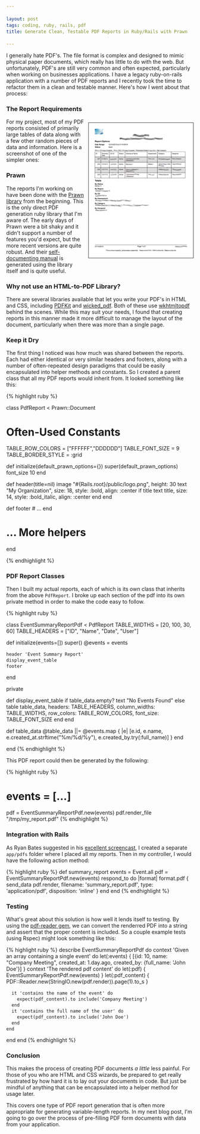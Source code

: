 ```yaml
---

layout: post
tags: coding, ruby, rails, pdf
title: Generate Clean, Testable PDF Reports in Ruby/Rails with Prawn

---
```


I generally hate PDF's. The file format is complex and designed to mimic physical paper documents, which really has little to do with the web. But unfortunately, PDF's are still very common and often expected, particularly when working on businesses applications. I have a legacy ruby-on-rails application with a number of PDF reports and I recently took the time to refactor them in a clean and testable manner. Here's how I went about that process:

### The Report Requirements

<img src='/public/img/example_pdf_report.png' style='float:right; margin: 10px; margin-right:0;' />

For my project, most of my PDF reports consisted of primarily large tables of data along with a few other random pieces of data and information. Here is a screenshot of one of the simpler ones:


### Prawn

The reports I'm working on have been done with the [Prawn library](http://prawn.majesticseacreature.com) from the beginning. This is the only direct PDF generation ruby library that I'm aware of. The early days of Prawn were a bit shaky and it didn't support a number of features you'd expect, but the more recent versions are quite robust. And their [self-documenting manual](http://prawn.majesticseacreature.com/manual.pdf) is generated using the library itself and is quite useful.

### Why not use an HTML-to-PDF Library?

There are several libraries available that let you write your PDF's in HTML and CSS, including [PDFKit](https://github.com/pdfkit/pdfkit) and [wicked_pdf](https://github.com/mileszs/wicked_pdf). Both of these use [wkhtmltopdf](https://code.google.com/p/wkhtmltopdf/) behind the scenes. While this may suit your needs, I found that creating reports in this manner made it more difficult to manage the layout of the document, particularly when there was more than a single page.

### Keep it Dry

The first thing I noticed was how much was shared between the reports. Each had either identical or very similar headers and footers, along with a number of often-repeated design paradigms that could be easily encapsulated into helper methods and constants. So I created a parent class that all my PDF reports would inherit from. It looked something like this:

{% highlight ruby %}

class PdfReport < Prawn::Document

  # Often-Used Constants
  TABLE_ROW_COLORS = ["FFFFFF","DDDDDD"]
  TABLE_FONT_SIZE = 9
  TABLE_BORDER_STYLE = :grid

  def initialize(default_prawn_options={})
    super(default_prawn_options)
    font_size 10
  end

  def header(title=nil)
    image "#{Rails.root}/public/logo.png", height: 30
    text "My Organization", size: 18, style: :bold, align: :center
    if title
      text title, size: 14, style: :bold_italic, align: :center
    end
  end

  def footer
    # ...
  end

  # ... More helpers
end

{% endhighlight %}


### PDF Report Classes

Then I built my actual reports, each of which is its own class that inherits from the above `PdfReport`. I broke up each section of the pdf into its own private method in order to make the code easy to follow.

{% highlight ruby %}

class EventSummaryReportPdf < PdfReport
  TABLE_WIDTHS = [20, 100, 30, 60]
  TABLE_HEADERS = ["ID", "Name", "Date", "User"]

  def initialize(events=[])
    super()
    @events = events

    header 'Event Summary Report'
    display_event_table
    footer
  end

  private

  def display_event_table
    if table_data.empty?
      text "No Events Found"
    else
      table table_data,
        headers: TABLE_HEADERS,
        column_widths: TABLE_WIDTHS,
        row_colors: TABLE_ROW_COLORS,
        font_size: TABLE_FONT_SIZE
    end
  end

  def table_data
    @table_data ||= @events.map { |e| [e.id, e.name, e.created_at.strftime("%m/%d/%y"), e.created_by.try(:full_name)] }
  end

end
{% endhighlight %}

This PDF report could then be generated by the following:

{% highlight ruby %}
# events = [...]
pdf = EventSummaryReportPdf.new(events)
pdf.render_file "/tmp/my_report.pdf"
{% endhighlight %}

### Integration with Rails

As Ryan Bates suggested in his [excellent screencast](http://railscasts.com/episodes/153-pdfs-with-prawn-revised), I created a separate `app/pdfs` folder where I placed all my reports. Then in my controller, I would have the following action method:

{% highlight ruby %}
def summary_report
  events = Event.all
  pdf = EventSummaryReportPdf.new(events)
  respond_to do |format|
    format.pdf { send_data pdf.render, filename: 'summary_report.pdf', type: 'application/pdf', disposition: 'inline' }
  end
end
{% endhighlight %}

### Testing

What's great about this solution is how well it lends itself to testing. By using the [pdf-reader gem](https://github.com/yob/pdf-reader), we can convert the renderred PDF into a string and assert that the proper content is included. So a couple example tests (using Rspec) might look something like this:

{% highlight ruby %}
describe EventSummaryReportPdf do
  context 'Given an array containing a single event' do
    let(:events) { [{id: 10, name: "Company Meeting", created_at: 1.day.ago, created_by: {full_name: 'John Doe'}] }
    context 'The rendered pdf content' do
      let(:pdf) { EventSummaryReportPdf.new(events) }
      let(:pdf_content) { PDF::Reader.new(StringIO.new(pdf.render)).page(1).to_s }

      it 'contains the name of the event' do
        expect(pdf_content).to include('Company Meeting')
      end
      it 'contains the full name of the user' do
        expect(pdf_content).to include('John Doe')
      end
    end
  end
end
{% endhighlight %}

### Conclusion

This makes the process of creating PDF documents *a little* less painful. For those of you who are HTML and CSS wizards, be prepared to get really frustrated by how hard it is to lay out your documents in code. But just be mindful of anything that can be encapsulated into a helper method for usage later.

This covers one type of PDF report generation that is often more appropriate for generating variable-length reports. In my next blog post, I'm going to go over the process of pre-filling PDF form documents with data from your application.
